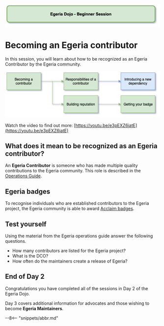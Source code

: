 <!-- SPDX-License-Identifier: CC-BY-4.0 -->
<!-- Copyright Contributors to the ODPi Egeria project 2020. -->

![Green - Beginner sessions](egeria-dojo-session-coding-green-beginner-session.png)

# Becoming an Egeria contributor

In this session, you will learn about how to be recognized as an Egeria Contributor by the Egeria community.

![Becoming a Contributor](egeria-dojo-day-2-5-becoming-a-contributor.png)

Watch the video to find out more: [https://youtu.be/e3pEXZ6iatE](https://youtu.be/e3pEXZ6iatE)

## What does it mean to be recognized as an Egeria contributor?

An **Egeria Contributor** is someone who has made multiple quality contributions to the Egeria community.
This role is described in the [Operations Guide](../../../Egeria-Operations.md).

## Egeria badges

To recognise individuals who are established contributors to the Egeria project,
the Egeria community is able to award [Acclaim badges](../../../developer-resources/badges).

## Test yourself

Using the material from the Egeria operations guide
answer the following questions.

* How many contributors are listed for the Egeria project?
* What is the DCO?
* How often do the maintainers create a release of Egeria?

## End of Day 2

Congratulations you have completed all of the sessions in
Day 2 of the Egeria Dojo.

Day 3 covers additional information for advocates
and those wishing to become **Egeria Maintainers**.

--8<-- "snippets/abbr.md"